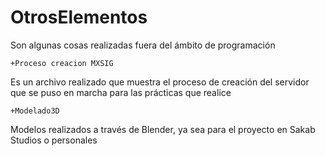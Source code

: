 # OtrosElementos
Son algunas cosas realizadas fuera del ámbito de programación

	+Proceso creacion MXSIG
Es un archivo realizado que muestra el proceso
de creación del servidor que se puso en marcha para las prácticas 
que realice

	+Modelado3D
Modelos realizados a través de Blender, ya sea para el 
proyecto en Sakab Studios o personales
